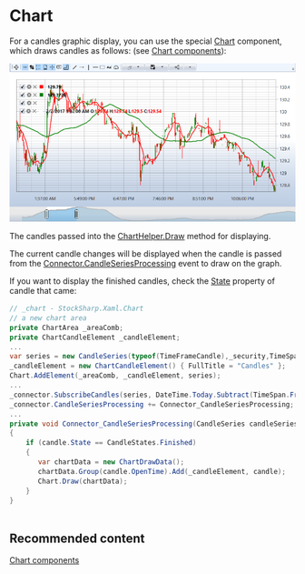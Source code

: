 # Chart

For a candles graphic display, you can use the special [Chart](../api/StockSharp.Xaml.Charting.Chart.html) component, which draws candles as follows: (see [Chart components](GUICharting.md)):

![sample candleschart](../images/sample_candleschart.png)

The candles passed into the [ChartHelper.Draw](../api/StockSharp.Xaml.Charting.ChartHelper.Draw.html) method for displaying.

The current candle changes will be displayed when the candle is passed from the [Connector.CandleSeriesProcessing](../api/StockSharp.Algo.Connector.CandleSeriesProcessing.html) event to draw on the graph.

If you want to display the finished candles, check the [State](../api/StockSharp.Algo.Candles.Candle.State.html) property of candle that came:

```cs
// _chart - StockSharp.Xaml.Chart
// a new chart area
private ChartArea _areaComb;
private ChartCandleElement _candleElement;
...
var series = new CandleSeries(typeof(TimeFrameCandle),_security,TimeSpan.FromMinutes(_timeframe));
_candleElement = new ChartCandleElement() { FullTitle = "Candles" };
Chart.AddElement(_areaComb, _candleElement, series);
...
_connector.SubscribeCandles(series, DateTime.Today.Subtract(TimeSpan.FromDays(5)), DateTime.Now);			
_connector.CandleSeriesProcessing += Connector_CandleSeriesProcessing;
...
private void Connector_CandleSeriesProcessing(CandleSeries candleSeries, Candle candle)
{
    if (candle.State == CandleStates.Finished) 
    {
       var chartData = new ChartDrawData();
       chartData.Group(candle.OpenTime).Add(_candleElement, candle);
       Chart.Draw(chartData);
    }
}
		
```

## Recommended content

[Chart components](GUICharting.md)
